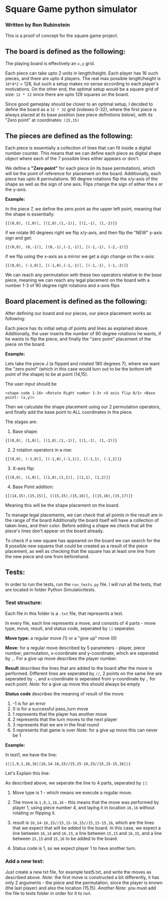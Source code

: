  
 # Square Game python simulator
 
 ### Written by Ron Rubinstein

 This is a proof of concept for the square game project.


 ## The board is defined as the following:

 The playing board is effectively an `x,y` grid.

 Each piece can take upto 2 units in length/height.
 Each player has 16 such pieces, and there are upto 4 players.
 The real max possible length/height is `16*4*2` = 128, but such a setup makes no sense according to each
 player's motivations.
 On the other end, the optimal setup would be a square grid of size: `12 * 12` since there are upto 128 squares
 on the board.

Since good gameplay should be closer to an optimal setup,
I decided to define the board as a `32 * 32` grid (indexes 0-32), where the first piece is always placed
at its base position (see piece definitions below), with its "Zero point" at coordinates: `(15,15)`

## The pieces are defined as the following:

Each piece is essentially a collection of lines that can fit inside a digital number counter.
This means that we can define each piece as digital shape object where each of the 7 possible lines either
appears or don't.

We define a **"Zero point"** for each piece (in its base permutation), which will be the point of reference for placement
on the board. Additionally, each piece has upto 8 permutations.
90 degree rotations flip the x/y-axis of the shape as well as the sign of one axis.
Flips change the sign of either the x or the y-axis.

**Example:**

In the piece 7, we define the zero point as the upper left point, meaning that the shape is essentially:

`{[(0,0), (1,0)], [(1,0),(1,-1)], [(1,-1), (1,-2)]}`

if we rotate 90 degrees right we flip x/y-axis, and then flip the "NEW" y-axis sign and get:

`{[(0,0), (0,-1)], [(0,-1),(-1,-1)], [(-1,-1), (-2,-1)]}`

if we flip using the x-axis as a mirror we get a sign change on the x-axis:

`{[(0,0), (-1,0)], [(-1,0),(-1,-1)], [(-1,-1), (-1,-2)]}`

We can reach any permutation with these two operators relative to the base piece, meaning we can
reach any legal placement on the board with a number 1-3 of 90 degree right rotations and x-axis flips

## Board placement is defined as the following:

After defining our board and our pieces, our piece placement works as following:

Each piece has its initial setup of points and lines as explained above. Additionally, the user inserts the
number of 90 degree rotations he wants, if he wants to flip the piece, and finally the "zero point" placement
of the piece on the board.

**Example:**

Lets take the piece J (a flipped and rotated 180 degrees 7), where we want the "zero point" (which in this case
would turn out to be the bottom left point of the shape) to be at point (14,15).

The user input should be 

`<shape code 1-16> <Rotate Right number 1-3> <X axis flip 0/1> <Base point: (x,y)>`

Then we calculate the shape placement using our 2 permutation operators, and finally add the base point to
ALL coordinates in the piece.

The stages are:

1. Base shape:

`{[(0,0), (1,0)], [(1,0),(1,-1)], [(1,-1), (1,-2)]}`

2. 2 rotation operators in a row:

`{[(0,0), (-1,0)], [(-1,0),(-1,1)], [(-1,1), (-1,2)]}`

3. X-axis flip:

`{[(0,0), (1,0)], [(1,0),(1,1)], [(1,1), (1,2)]}`

4. Base Point addition:

`{[(14,15),(15,15)], [(15,15),(15,16)], [(15,16),(15,17)]}`

Meaning this will be the shape placement on the board.

To manage legal placements, we can check that all points in the result are in the range of the board
Additionally the board itself will have a collection of taken lines, and their color.
Before adding a shape we check that all the piece's lines don't appear on the board already.

To check if a new square has appeared on the board we can search for the 8 possible new squares that could
be created as a result of the piece placement, as well as checking that the square has at least one
line from the new piece and one from beforehand.

## Tests:

In order to run the tests, run the `run_tests.py` file. I will run all the tests, that are located in folder Python Simulator/tests.

### Test structure:

Each file in this folder is a `.txt` file, that represents a test.

In every file, each line represents a move, and consists of 4 parts - move type, move, result, and status code, seperated by `||` seperator.

**Move type:** a regular move (1) or a "give up" move (0)

**Move:** for a regular move described by 5 parameters - player, piece number, permutation, x-coordinate and y-coordinate, which are seperated by `,`. For a give up move describes the player number. 

**Result** describes the lines that are added to the board after the move is performed. Different lines are seperated by `//`, 2 points on the same line are seperated by `-`, and x-coordinate is seperated from y-coordinate by `,` for each point. *Note:* for a give up move this should always be empty

**Status code** describes the meaning of result of the move:
1. -1 is for an error
2. 0 is for a successful pass_turn move
3. 1 represents that the player has another move
4. 2 represents that the turn moves to the next player
5. 3 represents that we are in the final round
6. 5 represents that game is over
*Note:* for a give up move this can never be 1

**Example:**

In test1, we have the line:

`1||1,9,1,16,16||16,14-16,15//15,15-16,15//15,15-15,16||1`

Let's Explain this line:

As described above, we seperate the line to 4 parts, seperated by `||`:

1. Move type is 1 - which means we execute a regular move.

2. The move is `1,9,1,16,16` - this means that the move was performed by player 1, using piece number 4, and laying it in location `16,16` without rotating or flipping it.

3. result is `16,14-16,15//15,15-16,15//15,15-15,16`, which are the lines that we expect that will be added to the board. In this case, we expect a line between `16,14` and `16,15`, a line between `15,15` and `16,15`, and a line between `15,15` and `15,16` to be added to the board.

4. Status code is 1, so we expect player 1 to have another turn.
### Add a new test:

Just create a new txt file, for example test5.txt, and write the moves as described above.
*Note*: the first move is constructed a bit differently, it has only 2 arguments - the piece and the permutation, since the player is known (the last player) and also the location (15,15).
*Another Note*: you must add the file to tests folder in order for it to run.